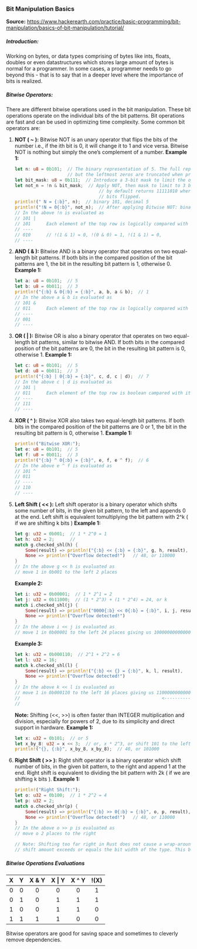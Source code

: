 ### Bit Manipulation Basics

**Source:** https://www.hackerearth.com/practice/basic-programming/bit-manipulation/basics-of-bit-manipulation/tutorial/

##### Introduction:
Working on bytes, or data types comprising of bytes like ints, floats, doubles or even datastructures which stores large amount of bytes is normal for a programmer. In some cases, a programmer needs to go beyond this - that is to say that in a deeper level where the importance of bits is realized.



##### Bitwise Operators:
There are different bitwise operations used in the bit manipulation. These bit operations operate on the individual bits of the bit patterns. Bit operations are fast and can be used in optimizing time complexity. Some common bit operators are:

1. **NOT ( ~ ):** Bitwise NOT is an unary operator that flips the bits of the number i.e., if the ith bit is 0, it will change it to 1 and vice versa. Bitwise NOT is nothing but simply the one’s complement of a number.
    **Example 1:**
    ``` Rust
    let n: u8 = 0b101;  // The binary representation of 5. The full representation for this as a u8 would be 00000101
                        // but the leftmost zeros are truncated when printed. See inline comments at printlns below.
    let bit_mask: u8 = 0b111;  // Introduce a 3-bit mask to limit the operation to 3 bits.
    let not_n = !n & bit_mask;  // Apply NOT, then mask to limit to 3 bits. If no mask was applied then Rust would
                                    // by default returns 11111010 where we see the remainder of the types' leftnmost
                                    // bits flipped.
    println!(" N = {:b}", n);  // binary 101, decimal 5
    println!("!N = 0{:b}", not_n);  // After applying Bitwise NOT: binary 10, decimal 2
    // In the above !n is evaluated as
    // 101 |
    // 101      Each element of the top row is logically compared with its correspondence in the row below.
    // ----
    // 010      // !(1 & 1) = 0, !(0 & 0) = 1, !(1 & 1) = 0,
    // ----
    ```


2. **AND ( & ):** Bitwise AND is a binary operator that operates on two equal-length bit patterns. If both bits in the compared position of the bit patterns are 1, the bit in the resulting bit pattern is 1, otherwise 0.
    **Example 1:**
    ```Rust
    let a: u8 = 0b101;  // 5
    let b: u8 = 0b011;  // 3
    println!("{:b} & 0{:b} = {:b}", a, b, a & b);  // 1
    // In the above a & b is evaluated as
    // 101 &
    // 011      Each element of the top row is logically compared with its correspondence in the row below.
    // ----
    // 001
    // ----
    ```

3. **OR ( | ):** Bitwise OR is also a binary operator that operates on two equal-length bit patterns, similar to bitwise AND. If both bits in the compared position of the bit patterns are 0, the bit in the resulting bit pattern is 0, otherwise 1.
    **Example 1:**
    ```Rust
    let c: u8 = 0b101;  // 5
    let d: u8 = 0b011;  // 3
    println!("{:b} | 0{:b} = {:b}", c, d, c | d);  // 7
    // In the above c | d is evaluated as
    // 101 |
    // 011      Each element of the top row is boolean campared with its correspondence in the row below.
    // ----
    // 111
    // ----
    ```

4. **XOR ( ^ ):** Bitwise XOR also takes two equal-length bit patterns. If both bits in the compared position of the bit patterns are 0 or 1, the bit in the resulting bit pattern is 0, otherwise 1.
    **Example 1:**
    ```Rust
    println!("Bitwise XOR:");
    let e: u8 = 0b101;  // 5
    let f: u8 = 0b011;  // 3
    println!("{:b} ^ 0{:b} = {:b}", e, f, e ^ f);  // 6
    // In the above e ^ f is evaluated as
    // 101 ^
    // 011
    // ----
    // 110
    // ----
    ```

5. **Left Shift ( << ):** Left shift operator is a binary operator which shifts some number of bits, in the given bit pattern, to the left and appends 0 at the end. Left shift is equivalent tomultiplying the bit pattern with 2^k ( if we are shifting k bits )
    **Example 1:**
    ```Rust
    let g: u32 = 0b001;  // 1 * 2^0 = 1
    let h: u32 = 2;      //
    match g.checked_shl(h) {
        Some(result) => println!("{:b} << {:b} = {:b}", g, h, result),  // 0100 or 4
        None => println!("Overflow detected!")   // 48, or 110000
    }
    // In the above g << h is evaluated as
    // move 1 in 0b001 to the left 2 places
    ```
    **Example 2:**
    ```Rust
    let i: u32 = 0b00001;  // 1 * 2^1 = 2
    let j: u32 = 0b11000;  // (1 * 2^3) + (1 * 2^4) = 24, or k
    match i.checked_shl(j) {
        Some(result) => println!("0000{:b} << 0{:b} = {:b}", i, j, result),
        None => println!("Overflow detected!")
    }
    // In the above i << j is evaluated as
    // move 1 in 0b00001 to the left 24 places giving us 1000000000000000000000000
    ```
    **Example 3:**
    ```Rust
    let k: u32 = 0b000110;  // 2^1 + 2^2 = 6
    let l: u32 = 16;
    match k.checked_shl(l) {
        Some(result) => println!("{:b} << {} = {:b}", k, l, result),
        None => println!("Overflow detected!")
    }
    // In the above k << l is evaluated as
    // move 1 in 0b000110 to the left 16 places giving us 1100000000000000000
    //                                                      <-------------
    //                                                                    110
    ```

    **Note:** Shifting (<<, >>) is often faster than INTEGER multiplication and division, especially for powers of 2, due to its simplicity and direct support in hardware.
    **Example 1:**
    ```Rust
    let x: u32 = 0b101;  // or 5
    let x_by_8: u32 = x << 3;  // or, x * 2^3, or shift 101 to the left 3 times
    println!("{}, {:b}", x_by_8, x_by_8);  // 40, or 101000
    ```

6. **Right Shift ( >> ):** Right shift operator is a binary operator which shift  number of bits, in the given bit pattern, to the right and append 1 at the end. Right shift is equivalent to dividing the bit pattern with 2k ( if we are shifting k bits ).
    **Example 1:**
    ```Rust
    println!("Right Shift:");
    let o: u32 = 0b100;  // 1 * 2^2 = 4
    let p: u32 = 2;
    match o.checked_shr(p) {
        Some(result) => println!("{:b} >> 0{:b} = {:b}", o, p, result),  // 0100 or 4
        None => println!("Overflow detected!")   // 48, or 110000
    }
    // In the above o >> p is evaluated as
    // move o 2 places to the right

    // Note: Shifting too far right in Rust does not cause a wrap-around. Instead, Rust truncates the value to 0 if the
    // shift amount exceeds or equals the bit width of the type. This behavior applies to both signed and unsigned integers.
    ```

##### Bitwise Operations Evaluations
| X        | Y        | X & Y    | X \| Y   | X ^ Y    | !(X)     |
| :------: | :------: | :------: | :------: | :------: | :------: |
| 0        |   0      | 0        | 0        | 0        | 1        |
| 0        |   1      | 0        | 1        | 1        | 1        |
| 1        |   0      | 0        | 1        | 1        | 0        |
| 1        |   1      | 1        | 1        | 0        | 0        |

Bitwise operators are good for saving space and sometimes to cleverly remove dependencies.
